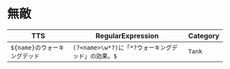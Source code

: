 # 無敵

| TTS | RegularExpression | Category |
| --- | --- | --- |
| ```${name}のウォーキングデッド``` | ```(?<name>\w*?)に「*?ウォーキングデッド」の効果。$``` | ```Tank``` |
